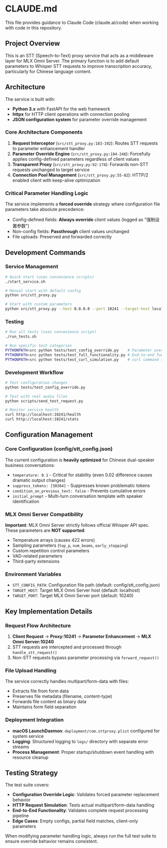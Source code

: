 # CLAUDE.md

This file provides guidance to Claude Code (claude.ai/code) when working with code in this repository.

## Project Overview

This is an STT (Speech-to-Text) proxy service that acts as a middleware layer for MLX Omni Server. The primary function is to add default parameters to Whisper STT requests to improve transcription accuracy, particularly for Chinese language content.

## Architecture

The service is built with:
- **Python 3.x** with FastAPI for the web framework
- **httpx** for HTTP client operations with connection pooling
- **JSON configuration system** for parameter override management

### Core Architecture Components

1. **Request Interceptor** (`src/stt_proxy.py:183-192`): Routes STT requests to parameter enhancement handler
2. **Parameter Override Engine** (`src/stt_proxy.py:194-246`): Forcefully applies config-defined parameters regardless of client values
3. **Transparent Proxy** (`src/stt_proxy.py:92-174`): Forwards non-STT requests unchanged to target service
4. **Connection Pool Management** (`src/stt_proxy.py:55-82`): HTTP/2 enabled client with keep-alive optimization

### Critical Parameter Handling Logic

The service implements a **forced override** strategy where configuration file parameters take absolute precedence:
- Config-defined fields: **Always override** client values (logged as "强制设置参数")
- Non-config fields: **Passthrough** client values unchanged
- File uploads: Preserved and forwarded correctly

## Development Commands

### Service Management
```bash
# Quick start (uses convenience scripts)
./start_service.sh

# Manual start with default config
python src/stt_proxy.py

# Start with custom parameters
python src/stt_proxy.py --host 0.0.0.0 --port 10241 --target-host localhost --target-port 10240 --config config/stt_config.json
```

### Testing
```bash
# Run all tests (uses convenience script)
./run_tests.sh

# Run specific test categories
PYTHONPATH=src python tests/test_config_override.py    # Parameter override logic
PYTHONPATH=src python tests/test_full_functionality.py # End-to-end functionality
PYTHONPATH=src python tests/test_curl_simulation.py    # curl command simulation
```

### Development Workflow
```bash
# Test configuration changes
python tests/test_config_override.py

# Test with real audio files
python scripts/send_test_request.py

# Monitor service health
curl http://localhost:10241/health
curl http://localhost:10241/stats
```

## Configuration Management

### Core Configuration (config/stt_config.json)
The current configuration is **heavily optimized** for Chinese dual-speaker business conversations:

- `temperature: 0.1` - Critical for stability (even 0.02 difference causes dramatic output changes)
- `suppress_tokens: [50364]` - Suppresses known problematic tokens
- `condition_on_previous_text: false` - Prevents cumulative errors
- `initial_prompt` - Multi-turn conversation template with speaker identification

### MLX Omni Server Compatibility
**Important**: MLX Omni Server strictly follows official Whisper API spec. These parameters are **NOT supported**:
- Temperature arrays (causes 422 errors)
- Sampling parameters (`top_p`, `num_beams`, `early_stopping`)
- Custom repetition control parameters
- VAD-related parameters
- Third-party extensions

### Environment Variables
- `STT_CONFIG_PATH`: Configuration file path (default: config/stt_config.json)
- `TARGET_HOST`: Target MLX Omni Server host (default: localhost)
- `TARGET_PORT`: Target MLX Omni Server port (default: 10240)

## Key Implementation Details

### Request Flow Architecture
1. **Client Request** → **Proxy:10241** → **Parameter Enhancement** → **MLX Omni Server:10240**
2. STT requests are intercepted and processed through `handle_stt_request()`
3. Non-STT requests bypass parameter processing via `forward_request()`

### File Upload Handling
The service correctly handles multipart/form-data with files:
- Extracts file from form data
- Preserves file metadata (filename, content-type)
- Forwards file content as binary data
- Maintains form field separation

### Deployment Integration
- **macOS LaunchDaemon**: `deployment/com.sttproxy.plist` configured for system service
- **Logging**: Structured logging to `logs/` directory with separate error streams
- **Process Management**: Proper startup/shutdown event handling with resource cleanup

## Testing Strategy

The test suite covers:
- **Configuration Override Logic**: Validates forced parameter replacement behavior
- **HTTP Request Simulation**: Tests actual multipart/form-data handling
- **End-to-End Functionality**: Validates complete request processing pipeline
- **Edge Cases**: Empty configs, partial field matches, client-only parameters

When modifying parameter handling logic, always run the full test suite to ensure override behavior remains consistent.